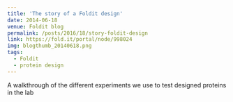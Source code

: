 ```yaml
---
title: 'The story of a Foldit design'
date: 2014-06-18
venue: Foldit blog
permalink: /posts/2016/18/story-foldit-design
link: https://fold.it/portal/node/998024
img: blogthumb_20140618.png
tags:
  - Foldit
  - protein design
---
```


A walkthrough of the different experiments we use to test designed proteins in the lab

